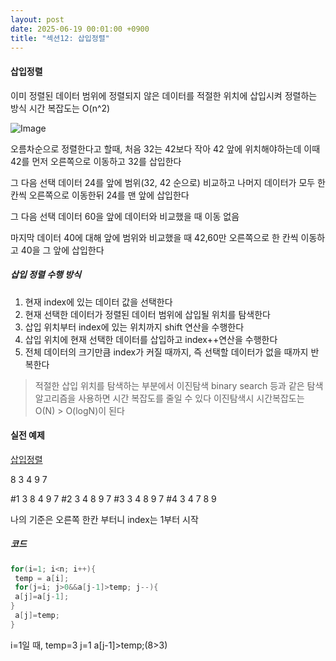 ```yaml
---
layout: post
date: 2025-06-19 00:01:00 +0900
title: "섹션12: 삽입정렬"
---
```


#### 삽입정렬
이미 정렬된 데이터 범위에 정렬되지 않은 데이터를 적절한 위치에 삽입시켜 정렬하는 방식 
시간 복잡도는 O(n^2)

![Image](https://github.com/user-attachments/assets/0762dd82-a503-44a6-a1e7-1c2e1f126475)

오름차순으로 정렬한다고 할때,
처음 32는 42보다 작아 42 앞에 위치해야하는데 
이때 42를 먼저 오른쪽으로 이동하고 32를 삽입한다

그 다음 선택 데이터 24를 앞에 범위(32, 42 순으로) 비교하고 
나머지 데이터가 모두 한칸씩 오른쪽으로 이동한뒤 24를 맨 앞에 삽입한다 

그 다음 선택 데이터 60을 앞에 데이터와 비교했을 때 이동 없음 

마지막 데이터 40에 대해 앞에 범위와 비교했을 때 42,60만 오른쪽으로 한 칸씩 이동하고 
40을 그 앞에 삽입한다 


##### 삽입 정렬 수행 방식 
1) 현재 index에 있는 데이터 값을 선택한다
2) 현재 선택한 데이터가 정렬된 데이터 범위에 삽입될 위치를 탐색한다
3) 삽입 위치부터 index에 있는 위치까지 shift 연산을 수행한다
4) 삽입 위치에 현재 선택한 데이터를 삽입하고 index++연산을 수행한다
5) 전체 데이터의 크기만큼 index가 커질 때까지, 즉 선택할 데이터가 없을 때까지 반복한다

> 적절한 삽입 위치를 탐색하는 부분에서 이진탐색 binary search 등과 같은 탐색 알고리즘을 사용하면 시간 복잡도를 줄일 수 있다
> 이진탐색시 시간복잡도는 O(N) > O(logN)이 된다
>

#### 실전 예제
[삽입정렬](https://www.youtube.com/watch?v=k9OamSNkT7A)

8 3 4 9 7

#1 3 8 4 9 7
#2 3 4 8 9 7
#3 3 4 8 9 7
#4 3 4 7 8 9

나의 기준은 오른쪽 한칸 부터니 index는 1부터 시작 

##### 코드 
```java
for(i=1; i<n; i++){
 temp = a[i];
 for(j=i; j>0&&a[j-1]>temp; j--){
 a[j]=a[j-1];
}
 a[j]=temp;
}
```

i=1일 때, temp=3 j=1  a[j-1]>temp;(8>3)

